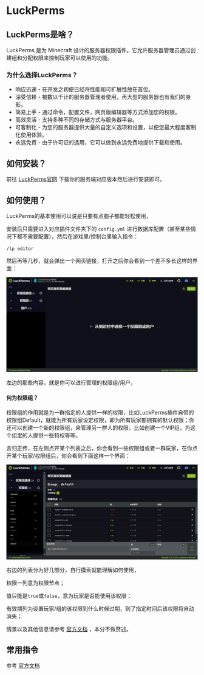 # LuckPerms

## LuckPerms是啥？

LuckPerms 是为 Minecraft 设计的服务器权限插件。它允许服务器管理员通过创建组和分配权限来控制玩家可以使用的功能。 

### 为什么选择LuckPerms？

- 响应迅速 - 在开发之初便已经将性能和可扩展性放在首位。
- 深受信赖 - 被数以千计的服务器管理者使用，再大型的服务器也有我们的身影。
- 简易上手 - 通过命令，配置文件，网页版编辑器等方式添加您的权限。
- 高效灵活 - 支持多种不同的存储方式与服务器平台。
- 可客制化 - 为您的服务器提供大量的自定义选项和设置，以便您最大程度客制化使用体验。
- 永远免费 - 由于许可证的选用，它可以做到永远免费地提供下载和使用。

## 如何安装？

前往 [LuckPerms官网](https://luckperms.net) 下载你的服务端对应版本然后进行安装即可。

## 如何使用？

LuckPerms的基本使用可以说是只要有点脑子都能轻松使用，

安装后只需要进入对应插件文件夹下的 `config.yml` 进行数据库配置（甚至某些情况下都不需要配置），然后在游戏里/控制台里输入指令：

```
/lp editor
```

然后再等几秒，就会弹出一个网页链接，打开之后你会看到一个差不多长这样的界面：

![lpeditor.png](assets/lpeditor.png)

左边的那些内容，就是你可以进行管理的权限组/用户，

#### 何为权限组？

权限组的作用就是为一群指定的人提供一样的权限，比如LuckPerms插件自带的权限组Default，就能为所有玩家设定权限，即为所有玩家都拥有的默认权限；你还可以创建一个新的权限组，来管理另一群人的权限，比如创建一个VIP组，为这个组里的人提供一些特权等等。

言归正传，在左侧点开某个列表之后，你会看到一些权限组或者一群玩家，在你点开某个玩家/权限组后，你会看到下面这样一个界面：

![lpeditor.group.default.png](assets/lpeditor.group.default.png)

右边的列表分为好几部分，自行摸索就能理解如何使用，

权限一列意为权限节点；

值只能是`true`或`false`，意为玩家是否能使用该权限；

有效期列为设置玩家/组的该权限到什么时候过期，到了指定时间后该权限将自动消失；

情景以及其他信息请参考 [官方文档](https://luckperms.net/wiki/Context) ，本分不做赘述。

## 常用指令

参考 [官方文档](https://luckperms.net/wiki/Command-Usage)